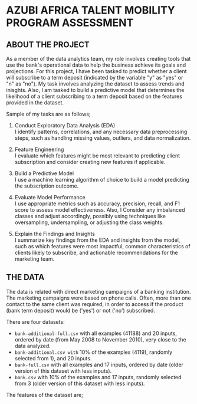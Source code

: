 # AZUBI AFRICA TALENT MOBILITY PROGRAM ASSESSMENT

## ABOUT THE PROJECT
As a member of the data analytics team, my role involves creating tools that use the bank's operational data to help the business achieve its goals and projections. 
For this project, I have been tasked to predict whether a client will subscribe to a term deposit (indicated by the variable "y" as "yes" or "n" as "no"). My task involves analyzing the dataset to assess trends and inisghts. Also, I am tasked to build a predictive model that determines the likelihood of a client subscribing to a term deposit based on the features provided in the dataset.

Sample of my tasks are as follows;
1. Conduct Exploratory Data Analysis (EDA)</br>
I identify patterns, correlations, and any necessary data preprocessing steps, such as handling missing values, outliers, and data normalization. 


2. Feature Engineering</br>
I evaluate which features might be most relevant to predicting client subscription and consider creating new features if applicable. 


3. Build a Predictive Model</br> 
I use a machine learning algorithm of choice to build a model predicting the subscription outcome. 


4. Evaluate Model Performance</br> 
I use appropriate metrics such as accuracy, precision, recall, and F1 score to assess model effectiveness. Also, I Consider any imbalanced classes and adjust accordingly, possibly using techniques like oversampling, undersampling, or adjusting the class weights. 


5. Explain the Findings and Insights</br>
I summarize key findings from the EDA and insights from the model, such as which features were most impactful, common characteristics of clients likely to subscribe, and actionable recommendations for the marketing team. 


## THE DATA  
The data is related with direct marketing campaigns of a banking institution. The marketing campaigns were based on phone calls. Often, more than one contact to the same client was required, in order to access if the product (bank term deposit) would be ('yes') or not ('no') subscribed. 

There are four datasets:  

- `bank-additional-full.csv` with all examples (41188) and 20 inputs, ordered by date (from May 2008 to November 2010), very close to the data analyzed. 
- `bank-additional.csv with` 10% of the examples (4119), randomly selected from 1), and 20 inputs. 
- `bank-full.csv` with all examples and 17 inputs, ordered by date (older version of this dataset with less inputs).  
- `bank.csv` with 10% of the examples and 17 inputs, randomly selected from 3 (older version of this dataset with less inputs).

The features of the dataset are;
